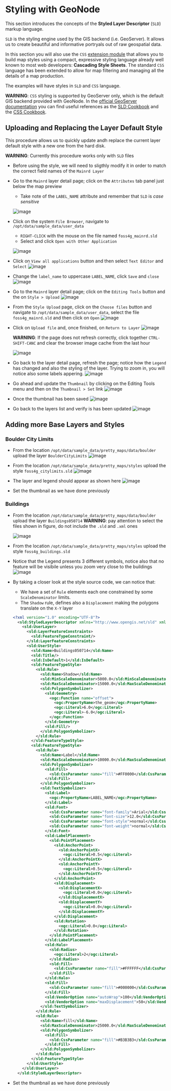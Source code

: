 # Styling with GeoNode
This section introduces the concepts of the **Styled Layer Descriptor** (`SLD`) markup language.

`SLD` is the styling engine used by the GIS backend (i.e. GeoServer). It allows us to create beautiful and informative portryals out of raw geospatial data.

In this section you will also use the `CSS` [extension module](http://docs.geoserver.org/latest/en/user/styling/css/index.html) that allows you to build map styles using a compact, expressive styling language already well known to most web developers: **Cascading Style Sheets**.
The standard `CSS` language has been extended to allow for map filtering and managing all the details of a map production.

The examples will have styles in `SLD` and `CSS` language.

**WARNING**: `CSS` styling is supported by GeoServer only, which is the default GIS backend provided with GeoNode. In the [official GeoServer documentation](http://docs.geoserver.org/latest/en/user/styling/index.html#styling) you can find useful references as the [SLD Cookbook](http://docs.geoserver.org/latest/en/user/styling/sld/cookbook/index.html) and the [CSS Cookbook](http://docs.geoserver.org/latest/en/user/styling/css/cookbook/index.html).

## Uploading and Replacing the Layer Default Style
This procedure allows us to quickly update andh replace the current layer default style with a new one from the hard disk.

**WARNING**: Currently this procedure works only with `SLD` files

- Before using the style, we will need to sligthly modify it in order to match the correct field names of the `Mainrd Layer`

- Go to the `Mainrd` layer detail page; click on the `Attributes` tab panel just below the map preview
    * Take note of the `LABEL_NAME` attribute and remember that `SLD` is *case sensitive*

    ![image](https://user-images.githubusercontent.com/1278021/125473334-3e4f3c17-5c12-43bf-b061-3d725a1f4ebc.png)

- Click on the system `File Browser`, navigate to `/opt/data/sample_data/user_data`
    * `RIGHT-CLICK` with the mouse on the file named `foss4g_mainrd.sld`
    * Select and click `Open with Other Application`
 
    ![image](https://user-images.githubusercontent.com/1278021/125472443-16727492-2e25-4d2c-834d-1cf0cce02c3f.png)

- Click on `View all applications` button and then select `Text Editor` and `Select`
    ![image](https://user-images.githubusercontent.com/1278021/125473890-47a88488-89c1-4704-8061-fd8432340715.png)

- Change the `label_name` to uppercase `LABEL_NAME`, click `Save` and `close`
    ![image](https://user-images.githubusercontent.com/1278021/125474327-8f68f1e6-6ffe-4dd0-a9b8-aedb52b779ef.png)

- Go to the `Mainrd` layer detail page; click on the `Editing Tools` button and the on `Style > Upload`
    ![image](https://user-images.githubusercontent.com/1278021/125468623-3e2c6bee-0d96-4075-adcc-b8fdfb632841.png)

- From the `Style Upload` page, click on the `Choose files` button and navigate to `/opt/data/sample_data/user_data`, select the file `foss4g_mainrd.sld` and then click on `Open`
    ![image](https://user-images.githubusercontent.com/1278021/125468962-9bfd3df5-e734-4947-aba5-d5f947e7819a.png)

- Click on `Upload file` and, once finished, on `Return to Layer`
    ![image](https://user-images.githubusercontent.com/1278021/125474719-af6321bc-039c-4be7-9d8d-66f6ba2bcee8.png)

  **WARNING**: If the page does not refresh correctly, click together `CTRL-SHIFT-CANC` and clear the browser image cache from the last hour
  
     ![image](https://user-images.githubusercontent.com/1278021/125475210-f204713a-cac0-478f-9b0b-c178cff9a8dd.png)

- Go back to the layer detail page, refresh the page; notice how the `Legend` has changed and also the styling of the layer. Trying to zoom in, you will notice also some labels appering.
    ![image](https://user-images.githubusercontent.com/1278021/125475684-be2c1907-e031-49ce-b164-cf32b49e12a9.png)

- Go ahead and update the `Thumbnail` by clicking on the Editing Tools menu and then on the `Thumbnail > Set` link
    ![image](https://user-images.githubusercontent.com/1278021/125491670-ae82feff-4753-4587-ae95-37bc8a5d829a.png)

- Once the thumbnail has been saved
    ![image](https://user-images.githubusercontent.com/1278021/125491828-63ef4644-dcfd-45de-9fab-fddbcf79b158.png)

- Go back to the layers list and verify is has been updated
    ![image](https://user-images.githubusercontent.com/1278021/125491890-6dfe8ab4-bb04-4046-a670-34a59a0261fb.png)

## Adding more Base Layers and Styles

### Boulder City Limits
- From the location `/opt/data/sample_data/pretty_maps/data/boulder` upload the layer `BoulderCityLimits`
    ![image](https://user-images.githubusercontent.com/1278021/125492291-7a273f3d-ea37-4362-9cf8-45a252c1ad0b.png)

- From the location `/opt/data/sample_data/pretty_maps/styles` upload the style `foss4g_citylimits.sld`
    ![image](https://user-images.githubusercontent.com/1278021/125492744-294439f0-6d4a-4a2d-a5ed-98b4df9d477f.png)

- The layer and legend should appear as shown here
    ![image](https://user-images.githubusercontent.com/1278021/125492951-1ee1ba46-95b4-44ca-a2fc-04fb7bac8637.png)

- Set the thumbnail as we have done previously

### Buildings
- From the location `/opt/data/sample_data/pretty_maps/data/boulder` upload the layer `Buildings050714`
  **WARNING**: pay attention to select the files shown in figure, do not include the `.sld` and `.xml` ones
  
    ![image](https://user-images.githubusercontent.com/1278021/125493133-a5ec47ba-d37d-40be-b271-376bc457222d.png)

- From the location `/opt/data/sample_data/pretty_maps/styles` upload the style `foss4g_buildings.sld`
- Notice that the Legend presents 3 different symbols, notice also that no feature will be visibile unless you zoom very close to the buildings
    ![image](https://user-images.githubusercontent.com/1278021/125494060-c8bebb58-15fc-4e53-9187-9e5da3deb17b.png)

- By taking a closer look at the style source code, we can notice that:
    * We have a set of `Rule` elements each one constrained by some `ScaleDenominator` limits.
    * The `Shadow` rule, defines also a `Displacement` making the polygons translate on the `X-Y` layer
    
    ```xml
    <?xml version="1.0" encoding="UTF-8"?>
      <sld:StyledLayerDescriptor xmlns="http://www.opengis.net/sld" xmlns:sld="http://www.opengis.net/sld" xmlns:ogc="http://www.opengis.net/ogc" xmlns:gml="http://www.opengis.net/gml" version="1.0.0">
        <sld:UserLayer>
          <sld:LayerFeatureConstraints>
            <sld:FeatureTypeConstraint/>
          </sld:LayerFeatureConstraints>
          <sld:UserStyle>
            <sld:Name>Buildings050714</sld:Name>
            <sld:Title/>
            <sld:IsDefault>1</sld:IsDefault>
            <sld:FeatureTypeStyle>
              <sld:Rule>
                <sld:Name>Shadow</sld:Name>
                <sld:MinScaleDenominator>5000.0</sld:MinScaleDenominator>
                <sld:MaxScaleDenominator>15000.0</sld:MaxScaleDenominator>
                <sld:PolygonSymbolizer>
                  <sld:Geometry>
                    <ogc:Function name="offset">
                      <ogc:PropertyName>the_geom</ogc:PropertyName>
                      <ogc:Literal>6.0</ogc:Literal>
                      <ogc:Literal>-6.0</ogc:Literal>
                    </ogc:Function>
                  </sld:Geometry>
                  <sld:Fill/>
                </sld:PolygonSymbolizer>
              </sld:Rule>
            </sld:FeatureTypeStyle>
            <sld:FeatureTypeStyle>
              <sld:Rule>
                <sld:Name>Label</sld:Name>
                <sld:MaxScaleDenominator>10000.0</sld:MaxScaleDenominator>
                <sld:PolygonSymbolizer>
                  <sld:Fill>
                    <sld:CssParameter name="fill">#FF0000</sld:CssParameter>
                  </sld:Fill>
                </sld:PolygonSymbolizer>
                <sld:TextSymbolizer>
                  <sld:Label>
                    <ogc:PropertyName>LABEL_NAME</ogc:PropertyName>
                  </sld:Label>
                  <sld:Font>
                    <sld:CssParameter name="font-family">Arial</sld:CssParameter>
                    <sld:CssParameter name="font-size">12.0</sld:CssParameter>
                    <sld:CssParameter name="font-style">normal</sld:CssParameter>
                    <sld:CssParameter name="font-weight">normal</sld:CssParameter>
                  </sld:Font>
                  <sld:LabelPlacement>
                    <sld:PointPlacement>
                      <sld:AnchorPoint>
                        <sld:AnchorPointX>
                          <ogc:Literal>0.5</ogc:Literal>
                        </sld:AnchorPointX>
                        <sld:AnchorPointY>
                          <ogc:Literal>0.5</ogc:Literal>
                        </sld:AnchorPointY>
                      </sld:AnchorPoint>
                      <sld:Displacement>
                        <sld:DisplacementX>
                          <ogc:Literal>0.0</ogc:Literal>
                        </sld:DisplacementX>
                        <sld:DisplacementY>
                          <ogc:Literal>0.0</ogc:Literal>
                        </sld:DisplacementY>
                      </sld:Displacement>
                      <sld:Rotation>
                        <ogc:Literal>0.0</ogc:Literal>
                      </sld:Rotation>
                    </sld:PointPlacement>
                  </sld:LabelPlacement>
                  <sld:Halo>
                    <sld:Radius>
                      <ogc:Literal>2</ogc:Literal>
                    </sld:Radius>
                    <sld:Fill>
                      <sld:CssParameter name="fill">#FFFFFF</sld:CssParameter>
                    </sld:Fill>
                  </sld:Halo>
                  <sld:Fill>
                    <sld:CssParameter name="fill">#000000</sld:CssParameter>
                  </sld:Fill>
                  <sld:VendorOption name="autoWrap">100</sld:VendorOption>
                  <sld:VendorOption name="maxDisplacement">50</sld:VendorOption>
                </sld:TextSymbolizer>
              </sld:Rule>
              <sld:Rule>
                <sld:Name>fill</sld:Name>
                <sld:MaxScaleDenominator>25000.0</sld:MaxScaleDenominator>
                <sld:PolygonSymbolizer>
                  <sld:Fill>
                    <sld:CssParameter name="fill">#B3B3B3</sld:CssParameter>
                  </sld:Fill>
                </sld:PolygonSymbolizer>
              </sld:Rule>
            </sld:FeatureTypeStyle>
          </sld:UserStyle>
        </sld:UserLayer>
      </sld:StyledLayerDescriptor>
     ```

- Set the thumbnail as we have done previously
